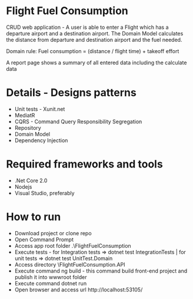 # Flight Fuel Consumption

CRUD web application - A user is able to enter a Flight which has a departure airport and a destination airport.
The Domain Model calculates the distance from departure and destination airport and the fuel needed.

Domain rule: Fuel consumption = (distance / flight time) + takeoff effort

A report page shows a summary of all entered data including the calculate data

# Details - Designs patterns

 - Unit tests - Xunit.net
 - MediatR
 - CQRS - Command Query Responsibility Segregation
 - Repository
 - Domain Model
 - Dependency Injection
 
 # Required frameworks and tools
 - .Net Core 2.0
 - Nodejs
 - Visual Studio, preferably
 
 # How to run
 
 - Download project or clone repo
 - Open Command Prompt
 - Access app root folder .\FlightFuelConsumption
 - Execute tests - for Integration tests => dotnet test IntegrationTests | for unit tests => dotnet test UnitTest.Domain
 - Access directory \FlightFuelConsumption.API
 - Execute command ng build - this command build front-end project and publish it into wwwroot folder
 - Execute command dotnet run
 - Open browser and access url http://localhost:53105/
